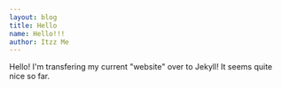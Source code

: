 ```yaml
---
layout: blog
title: Hello
name: Hello!!!
author: Itzz Me
---
```


Hello! I'm transfering my current "website" over to Jekyll! It seems quite nice so far.
